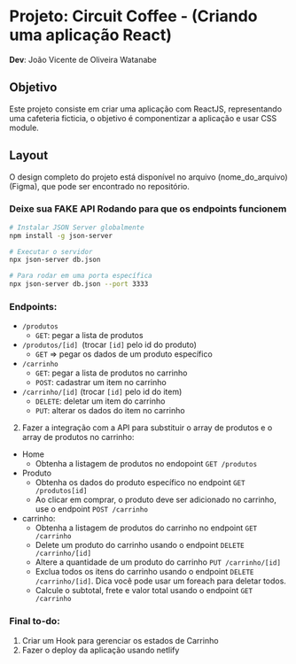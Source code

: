 # Projeto: Circuit Coffee - (Criando uma aplicação React)

**Dev**: João Vicente de Oliveira Watanabe

## Objetivo

Este projeto consiste em criar uma aplicação com ReactJS, representando uma cafeteria ficticia,  o objetivo é componentizar a aplicação e usar CSS module.

## Layout

O design completo do projeto está disponível no arquivo (nome_do_arquivo) (Figma), que pode ser encontrado no repositório.

### Deixe sua FAKE API Rodando para que os endpoints funcionem

```bash
# Instalar JSON Server globalmente
npm install -g json-server

# Executar o servidor
npx json-server db.json

# Para rodar em uma porta específica
npx json-server db.json --port 3333
```

### Endpoints:

- `/produtos`
  - `GET`: pegar a lista de produtos
- `/produtos/[id] `(trocar `[id]` pelo id do produto)
  - `GET` => pegar os dados de um produto específico
- `/carrinho`
  - `GET`: pegar a lista de produtos no carrinho
  - `POST`: cadastrar um item no carrinho
- `/carrinho/[id]` (trocar `[id]` pelo id do item)
  - `DELETE`: deletar um item do carrinho
  - `PUT`: alterar os dados do item no carrinho

2. Fazer a integração com a API para substituir o array de produtos e o array de produtos no carrinho:

- Home
  - Obtenha a listagem de produtos no endopoint `GET /produtos`
- Produto
  - Obtenha os dados do produto específico no endpoint `GET /produtos[id]`
  - Ao clicar em comprar, o produto deve ser adicionado no carrinho, use o endpoint `POST /carrinho`
- carrinho:
  - Obtenha a listagem de produtos do carrinho no endpoint `GET /carrinho`
  - Delete um produto do carrinho usando o endpoint `DELETE /carrinho/[id]`
  - Altere a quantidade de um produto do carrinho `PUT /carrinho/[id]`
  - Exclua todos os itens do carrinho usando o endpoint `DELETE /carrinho/[id]`. Dica você pode usar um foreach para deletar todos.
  - Calcule o subtotal, frete e valor total usando o endpoint `GET /carrinho`

### Final to-do:
1. Criar um Hook para gerenciar os estados de Carrinho
2. Fazer o deploy da aplicação usando netlify

